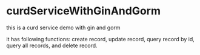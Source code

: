 # curdServiceWithGinAndGorm
this is a curd service demo with gin and gorm

it has following functions: create record, update record, query record by id, query all records, and delete record.
